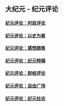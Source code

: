## 大纪元 - 纪元评论

#### [纪元评论：时政评论](indexes/nsc1025/README.md?08190330)
#### [纪元评论：以史为鉴](indexes/nsc1028/README.md?08190330)
#### [纪元评论：感悟随笔](indexes/nsc1035/README.md?08190330)
#### [纪元评论：纪元特稿](indexes/nsc424/README.md?08190330)
#### [纪元评论：财经评论](indexes/nsc1026/README.md?08190330)
#### [纪元评论：自由广场](indexes/nsc993/README.md?08190330)
#### [纪元评论：纪元社论](indexes/nsc422/README.md?08190330)
